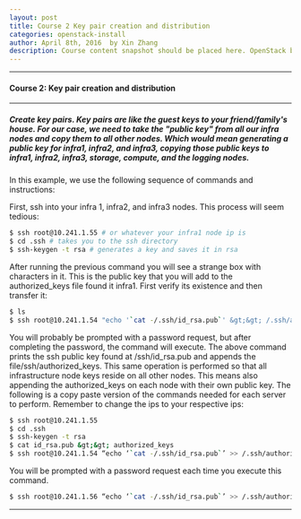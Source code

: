 ```yaml
---
layout: post
title: Course 2 Key pair creation and distribution
categories: openstack-install
author: April 8th, 2016  by Xin Zhang
description: Course content snapshot should be placed here. OpenStack began in 2010 as a joint project of Rackspace Hosting and NASA.
---
```


* * *

#### Course 2: Key pair creation and distribution #

* * *

##### Create key pairs. Key pairs are like the guest keys to your friend/family's house. For our case, we need to take the "public key" from all our infra nodes and copy them to all other nodes. Which would mean generating a public key for infra1, infra2, and infra3, copying those public keys to infra1, infra2, infra3, storage, compute, and the logging nodes. #

  

In this example, we use the following sequence of commands and instructions:

  

First, ssh into your infra 1, infra2, and infra3 nodes. This process will seem tedious:

```sh
$ ssh root@10.241.1.55 # or whatever your infra1 node ip is
$ cd .ssh # takes you to the ssh directory
$ ssh-keygen -t rsa # generates a key and saves it in rsa
```

After running the previous command you will see a strange box with characters in it. This is the public key that you will add to the authorized_keys file found it infra1. First verify its existence and then transfer it:

```sh
$ ls
$ ssh root@10.241.1.54 "echo '`cat -/.ssh/id_rsa.pub`' &gt;&gt; /.ssh/authorized_keys"
```

You will probably be prompted with a password request, but after completing the password, the command will execute. The above command prints the ssh public key found at /ssh/id_rsa.pub and appends the file/ssh/authorized_keys. This same operation is performed so that all infrastructure node keys reside on all other nodes. This means also appending the authorized_keys on each node with their own public key. The following is a copy paste version of the commands needed for each server to perform. Remember to change the ips to your respective ips:

  

```sh
$ ssh root@10.241.1.55
$ cd .ssh
$ ssh-keygen -t rsa
$ cat id_rsa.pub &gt;&gt; authorized_keys
$ ssh root@10.241.1.54 “echo ‘`cat -/.ssh/id_rsa.pub`’ >> /.ssh/authorized_keys”
```

You will be prompted with a password request each time you execute this command.

```sh
$ ssh root@10.241.1.56 “echo ‘`cat -/.ssh/id_rsa.pub`’ >> /.ssh/authorized_keys”
```

  

* * *